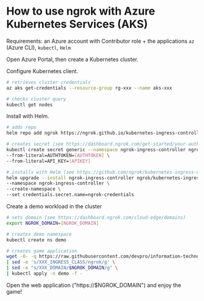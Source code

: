 # How to use ngrok with Azure Kubernetes Services (AKS)

Requirements: an Azure account with Contributor role + the applications `az` (Azure CLI), `kubectl`, `Helm`

Open Azure Portal, then create a Kubernetes cluster.

Configure Kubernetes client.

```bash
# retrieves cluster credentials
az aks get-credentials --resource-group rg-xxx --name aks-xxx

# checks cluster query
kubectl get nodes
```

Install with Helm.

```bash
# adds repo
helm repo add ngrok https://ngrok.github.io/kubernetes-ingress-controller

# creates secret (see https://dashboard.ngrok.com/get-started/your-authtoken, https://dashboard.ngrok.com/api)
kubectl create secret generic --namespace ngrok-ingress-controller ngrok-credentials \
--from-literal=AUTHTOKEN=[AUTHTOKEN] \
--from-literal=API_KEY=[APIKEY]

# installs with Helm (see https://github.com/ngrok/kubernetes-ingress-controller/tree/main/helm/ingress-controller)
helm upgrade --install ngrok-ingress-controller ngrok/kubernetes-ingress-controller \
--namespace ngrok-ingress-controller \
--create-namespace \
--set credentials.secret.name=ngrok-credentials
```

Create a demo workload in the cluster

```bash
# sets domain (see https://dashboard.ngrok.com/cloud-edge/domains)
export NGROK_DOMAIN=[NGROK_DOMAIN]

# creates demo namespace
kubectl create ns demo

# creates game application
wget -O- -q https://raw.githubusercontent.com/devpro/information-technology-guide/main/samples/kubernetes/manifests/game-2048.yml \
| sed -e 's/XXX_INGRESS_CLASS/ngrok/g' \
| sed -e "s/XXX_DOMAIN/$NGROK_DOMAIN/g" \
| kubectl apply -n demo -f -
```

Open the web application ("https://$NGROK_DOMAIN") and enjoy the game!
